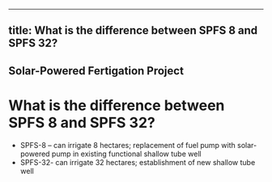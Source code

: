 --- 
 title: What is the difference between SPFS 8 and SPFS 32?
 ---

## Solar-Powered Fertigation Project

# What is the difference between SPFS 8 and SPFS 32?


 - SPFS-8 – can irrigate 8 hectares; replacement of fuel pump with solar-powered pump in existing functional shallow tube well
 - SPFS-32- can irrigate 32 hectares; establishment of new shallow tube well
